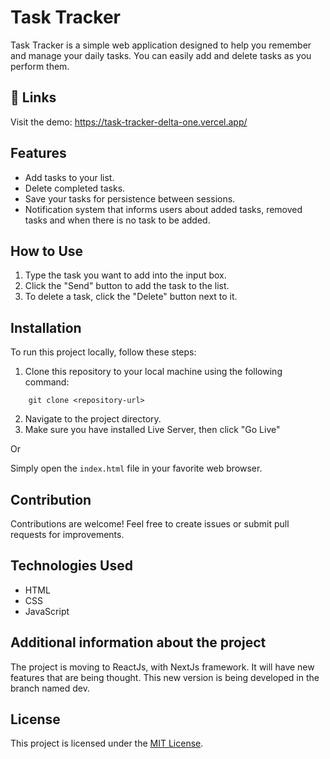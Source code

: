 # Task Tracker

Task Tracker is a simple web application designed to help you remember and manage your daily tasks. You can easily add and delete tasks as you perform them.

## 🔗 Links

Visit the demo: https://task-tracker-delta-one.vercel.app/

## Features

- Add tasks to your list.
- Delete completed tasks.
- Save your tasks for persistence between sessions.
- Notification system that informs users about added tasks, removed tasks and when there is no task to be added.

## How to Use

1. Type the task you want to add into the input box.
2. Click the "Send" button to add the task to the list.
3. To delete a task, click the "Delete" button next to it.

## Installation

To run this project locally, follow these steps:

1. Clone this repository to your local machine using the following command:

```
    git clone <repository-url>
```
2. Navigate to the project directory.
3. Make sure you have installed Live Server, then click "Go Live"

Or

Simply open the `index.html` file in your favorite web browser.

## Contribution

Contributions are welcome! Feel free to create issues or submit pull requests for improvements.

## Technologies Used

- HTML
- CSS
- JavaScript

## Additional information about the project

The project is moving to ReactJs, with NextJs framework. It will have new features that are being thought. This new version is being developed in the branch named dev.

## License

This project is licensed under the [MIT License](LICENSE).
